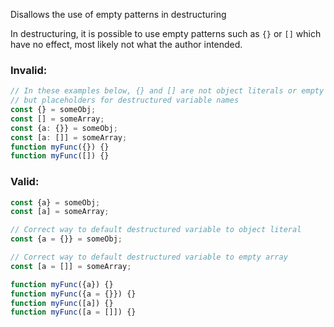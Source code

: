 Disallows the use of empty patterns in destructuring

In destructuring, it is possible to use empty patterns such as `{}` or `[]` which
have no effect, most likely not what the author intended.

### Invalid:

```typescript
// In these examples below, {} and [] are not object literals or empty arrays,
// but placeholders for destructured variable names
const {} = someObj;
const [] = someArray;
const {a: {}} = someObj;
const [a: []] = someArray;
function myFunc({}) {}
function myFunc([]) {}
```

### Valid:

```typescript
const {a} = someObj;
const [a] = someArray;

// Correct way to default destructured variable to object literal
const {a = {}} = someObj;

// Correct way to default destructured variable to empty array
const [a = []] = someArray;

function myFunc({a}) {}
function myFunc({a = {}}) {}
function myFunc([a]) {}
function myFunc([a = []]) {}
```
